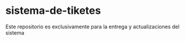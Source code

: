 # sistema-de-tiketes
Este repositorio es exclusivamente para la entrega y actualizaciones del sistema 
